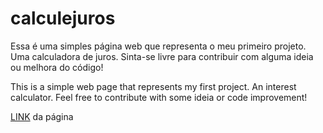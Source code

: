 # calculejuros
Essa é uma simples página web que representa o meu primeiro projeto. Uma calculadora de juros. 
Sinta-se livre para contribuir com alguma ideia ou melhora do código!

This is a simple web page that represents my first project. An interest calculator.
Feel free to contribute with some ideia or code improvement!

[LINK](http://calculejuros.epizy.com/?i=1) da página

